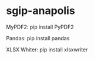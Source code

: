 # sgip-anapolis
MyPDF2:
pip install PyPDF2

Pandas:
pip install pandas

XLSX Whiter:
pip install xlsxwriter
